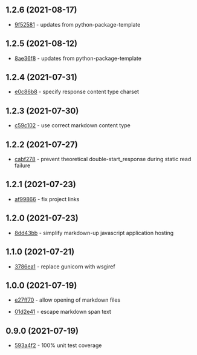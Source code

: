 ## 1.2.6 (2021-08-17)

- [9f52581](https://github.com/craigahobbs/markdown-up-py/commit/9f52581) - updates from python-package-template

## 1.2.5 (2021-08-12)

- [8ae36f8](https://github.com/craigahobbs/markdown-up-py/commit/8ae36f8) - updates from python-package-template

## 1.2.4 (2021-07-31)

- [e0c86b8](https://github.com/craigahobbs/markdown-up-py/commit/e0c86b8) - specify response content type charset

## 1.2.3 (2021-07-30)

- [c59c102](https://github.com/craigahobbs/markdown-up-py/commit/c59c102) - use correct markdown content type

## 1.2.2 (2021-07-27)

- [cabf278](https://github.com/craigahobbs/markdown-up-py/commit/cabf278) - prevent theoretical double-start_response during static read failure

## 1.2.1 (2021-07-23)

- [af99866](https://github.com/craigahobbs/markdown-up-py/commit/af99866) - fix project links

## 1.2.0 (2021-07-23)

- [8dd43bb](https://github.com/craigahobbs/markdown-up-py/commit/8dd43bb) - simplify markdown-up javascript application hosting

## 1.1.0 (2021-07-21)

- [3786ea1](https://github.com/craigahobbs/markdown-up-py/commit/3786ea1) - replace gunicorn with wsgiref

## 1.0.0 (2021-07-19)

- [e27ff70](https://github.com/craigahobbs/markdown-up-py/commit/e27ff70) - allow opening of markdown files

- [01d2e41](https://github.com/craigahobbs/markdown-up-py/commit/01d2e41) - escape markdown span text

## 0.9.0 (2021-07-19)

- [593a4f2](https://github.com/craigahobbs/markdown-up-py/commit/593a4f2) - 100% unit test coverage
